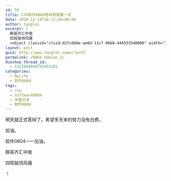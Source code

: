 ```yaml
---
id: 55
title: CSU软件0804答辩视频第一次
date: 2010-12-14T16:12:26+00:00
author: tanglei
excerpt: |
  群英齐汇中南
  四班独领风骚
  <object classid="clsid:d27cdb6e-ae6d-11cf-96b8-444553540000" width="720" height="480" codebase="http://download.macromedia.com/pub/shockwave/cabs/flash/swflash.cab#version=6,0,40,0"><param name="quality" value="high" /><param name="src" value="http://www.tudou.com/v/kEgCNxgNQkw/&amp;rpid=49886354/v.swf" /><embed type="application/x-shockwave-flash" width="720" height="480" src="http://www.tudou.com/v/kEgCNxgNQkw/&amp;rpid=49886354/v.swf" quality="high"></embed></object>
layout: post
guid: http://www.tanglei.name/?p=55
permalink: /0804_dabian_1/
duoshuo_thread_id:
  - 1351844048792453181
categories:
  - MyLife
  - 软件0804
tags:
  - csu
  - software0804
  - 中南大学
  - 软件0804
---
```

明天就正式答辩了。希望多天来的努力没有白费。

加油。

软件0804——加油。

群英齐汇中南

四班独领风骚

！